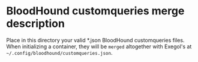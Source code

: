 # BloodHound customqueries merge description

Place in this directory your valid *.json BloodHound customqueries files.
When initializing a container, they will be `merged` altogether with Exegol's at `~/.config/bloodhound/customqueries.json`.